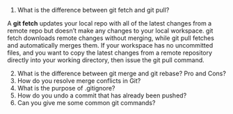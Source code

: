 1. What is the difference between git fetch and git pull?

A **git fetch** updates your local repo with all of the latest changes from a remote repo but doesn’t make any changes to your local workspace.
git fetch downloads remote changes without merging, while git pull fetches and automatically merges them.
If your workspace has no uncommitted files, and you want to copy the latest changes from a remote repository directly into your working directory, then issue the git pull command.

2. What is the difference between git merge and git rebase? Pro and Cons?
3. How do you resolve merge conflicts in Git?
4. What is the purpose of .gitignore?
5. How do you undo a commit that has already been pushed?
6. Can you give me some common git commands?